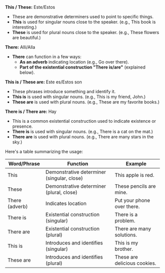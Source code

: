 
**This / These:** Este/Estos
- These are demonstrative determiners used to point to specific things.
- **This** is used for singular nouns close to the speaker. (e.g., This book is interesting.)
- **These** is used for plural nouns close to the speaker. (e.g., These flowers are beautiful.)

**There:** Alli/Alla
- **There** can function in a few ways:
    - **As an adverb** indicating location (e.g., Go over there).
    - **Part of the existential construction "There is/are"** (explained below).

**This is / These are:** Este es/Estos son
- These phrases introduce something and identify it.
- **This is** is used with singular nouns. (e.g., This is my friend, John.)
- **These are** is used with plural nouns. (e.g., These are my favorite books.)

**There is / There are:** Hay
- This is a common existential construction used to indicate existence or presence.
- **There is** is used with singular nouns. (e.g., There is a cat on the mat.)
- **There are** is used with plural nouns. (e.g., There are many stars in the sky.)

Here's a table summarizing the usage:

|Word/Phrase|Function|Example|
|---|---|---|
|This|Demonstrative determiner (singular, close)|This apple is red.|
|These|Demonstrative determiner (plural, close)|These pencils are mine.|
|There (adverb)|Indicates location|Put your phone over there.|
|There is|Existential construction (singular)|There is a problem.|
|There are|Existential construction (plural)|There are many solutions.|
|This is|Introduces and identifies (singular)|This is my brother.|
|These are|Introduces and identifies (plural)|These are delicious cookies.|


